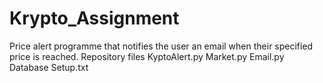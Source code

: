# Krypto_Assignment
Price alert programme that notifies the user an email when their specified price is reached.
Repository files
KyptoAlert.py
Market.py
Email.py
Database Setup.txt
